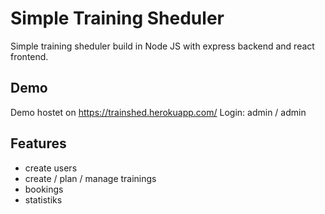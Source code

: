 # Simple Training Sheduler

Simple training sheduler build in Node JS with express backend and react frontend.

## Demo

Demo hostet on https://trainshed.herokuapp.com/
Login: admin / admin

## Features

+ create users
+ create / plan / manage trainings
+ bookings
+ statistiks
